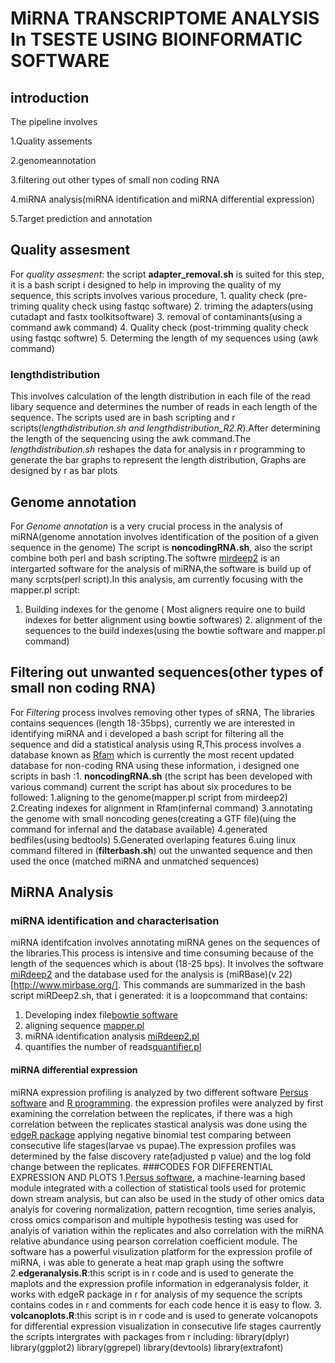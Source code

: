 # MiRNA TRANSCRIPTOME ANALYSIS In TSESTE  USING BIOINFORMATIC SOFTWARE
## introduction
The pipeline involves 

1.Quality assements

2.genomeannotation

3.filtering out other types of small non coding RNA 

4.miRNA analysis(miRNA identification and miRNA differential expression)

5.Target prediction and annotation

## Quality assesment
For *quality assesment*: the script **adapter_removal.sh** is suited for this step, it is a bash script i designed to help in improving the quality of my sequence, this scripts involves various procedure, 1. quality check (pre-triming quality check using fastqc software)
                2. triming the adapters(using cutadapt and fastx toolkitsoftware)
                3. removal of contaminants(using a command awk command)
                4. Quality check (post-trimming quality check using fastqc softwre)
                5. Determing the length of my sequences using (awk command)
### lengthdistribution
This involves calculation of the length distribution in each file of the read libary sequence and determines the number of reads in each length of the sequence. The scripts used are in bash scripting and r scripts(**lengthdistribution.sh* and *lengthdistribution_R2.R**).After determining the length of the sequencing using the awk command.The *lengthdistribution.sh* reshapes the data for analysis in r programming to generate the bar graphs to represent the length distribution, Graphs are designed by r as bar plots 

## Genome annotation 
For *Genome annotation* is a very crucial process in the analysis of miRNA(genome annotation involves identification of the position of a given sequence in the genome) The script is  **noncodingRNA.sh**, also the script combine both perl and bash scripting.The softwre [mirdeep2](https://www.ncbi.nlm.nih.gov/pmc/articles/PMC3245920/) is an intergarted software for the analysis of miRNA,the software is build up of many scrpts(perl script).In this analysis, am currently focusing with the mapper.pl script: 
1. Building indexes for the genome ( Most aligners require one to build indexes for better alignment using bowtie softwares) 2. alignment of the sequences to the build indexes(using the bowtie software and mapper.pl command)

## Filtering out unwanted sequences(other types of small non coding RNA)
For *Filtering* process involves removing other types of sRNA, The libraries contains sequences (length 18-35bps), currently we are interested in identifying miRNA and i developed a bash script for filtering all the sequence and did a statistical analysis using R,This process involves a database known as [Rfam](https://academic.oup.com/nar/article/46/D1/D335/4588106) which is currently the most recent updated database for non-coding RNA using these information, i designed one scripts in bash :1. **noncodingRNA.sh** (the script has been developed with various command) current the script has about six procedures to be followed:
1.aligning to the genome(mapper.pl script from mirdeep2)
2.Creating indexes for alignment in Rfam(infernal command)
3.annotating the genome with small noncoding genes(creating a GTF file)(uing the command for infernal and the database available)
4.generated bedfiles(using bedtools)
5.Generated overlaping features
6.uing linux command filtered in (**filterbash.sh**) out the unwanted sequence and then used the once (matched miRNA and unmatched sequences)

## MiRNA Analysis
### miRNA identification and characterisation
miRNA identifcation involves annotating miRNA genes on the sequences of the libraries.This process is intensive and time consuming because of the length of the sequences which is about (18-25 bps). It involves the software [miRdeep2](https://www.ncbi.nlm.nih.gov/pmc/articles/PMC3245920/) and the database used for the analysis is (miRBase)(v 22)[http://www.mirbase.org/]. 
This commands are summarized in the bash script miRDeep2.sh, that i generated: it is a loopcommand that contains:
1. Developing index file[bowtie software](http://bowtie-bio.sourceforge.net/index.shtml) 
2. aligning sequence [mapper.pl](https://github.com/rajewsky-lab/mirdeep2)
3. miRNA identification analysis [miRdeep2.pl](https://github.com/rajewsky-lab/mirdeep2)
4. quantifies the number of reads[quantifier.pl](https://github.com/rajewsky-lab/mirdeep2)
#### miRNA differential expression
miRNA expression profiling is analyzed by two different software [Persus software](http://www.perseus-framework.org) and [R programming](https://cran.r-project.org/bin/windows/base/). the expression profiles were analyzed by first examining the correlation between the replicates, if there was a high correlation between the replicates stastical analysis was done using the [edgeR package](https://bioconductor.org/packages/release/bioc/html/edgeR.html) applying negative binomial test comparing between consecutive life stages(larvae vs pupae).The expression profiles was determined by the false discovery rate(adjusted p value) and the log fold change between the replicates.
###CODES FOR DIFFERENTIAL EXPRESSION AND PLOTS 
1.[Persus software](http://www.perseus-framework.org), a machine-learning based module  integrated with a collection of statistical tools  used for protemic down stream analysis, but can also be used in the study of other omics data analyis for covering normalization, pattern recogntion, time series analyis, cross omics comparison and multiple hypothesis testing   was used for analyis of variation within the replicates and also correlation with the miRNA relative abundance using pearson correlation coefficient module.
The software has a powerful visulization platform for the expression profile of miRNA, i was able to generate a heat map graph using the softwre  
2.**edgeranalysis.R**:this script is in r code and is used to generate the maplots and the expression profile information in edgeranalysis folder, it works with edgeR package in r for analysis of my sequence the scripts contains codes in r and comments for each code hence it is easy to flow. 
3. **volcanoplots.R**:this script is in r code and is used to generate volcanopots for differential expression visualization in consecutive life stages caurrently the scripts intergrates with packages from r including:
library(dplyr)
library(ggplot2)
library(ggrepel)
library(devtools)
library(extrafont)
